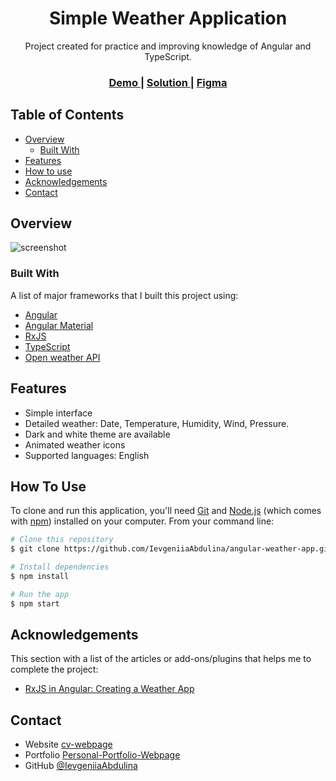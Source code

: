 <h1 align="center">Simple Weather Application</h1>

<div align="center">
   Project created for practice and improving knowledge of Angular and TypeScript.
</div>

<div align="center">
  <h3>
    <a href="#">
      Demo
    </a>
    <span> | </span>
    <a href="https://github.com/IevgeniiaAbdulina/angular-weather-app">
      Solution
    </a>
    <span> | </span>
    <a href="https://www.figma.com/file/KHk75LOI8hFeIMXSaZgUxV/Weather-app-2.0?type=design&node-id=0%3A1&t=2VIob8c24rfbU8Jc-1">
      Figma
    </a>
  </h3>
</div>

<!-- TABLE OF CONTENTS -->

## Table of Contents

- [Overview](#overview)
  - [Built With](#built-with)
- [Features](#features)
- [How to use](#how-to-use)
- [Acknowledgements](#acknowledgements)
- [Contact](#contact)

<!-- OVERVIEW -->

## Overview

<!-- todo: change information -->

![screenshot](https://user-images.githubusercontent.com/16707738/92399059-5716eb00-f132-11ea-8b14-bcacdc8ec97b.png)

<!-- Introduce your projects by taking a screenshot or a gif. Try to tell visitors a story about your project by answering:

- Where can I see your demo?
- What was your experience?
- What have you learned/improved?
- Your wisdom? :) -->

### Built With

A list of major frameworks that I built this project using:

- [Angular](https://angular.io/)
- [Angular Material](https://material.angular.io)
- [RxJS](https://rxjs-dev.firebaseapp.com/guide/overview)
- [TypeScript](https://www.typescriptlang.org/)
- [Open weather API](https://openweathermap.org/api)

## Features

- Simple interface
- Detailed weather: Date, Temperature, Humidity, Wind, Pressure.
- Dark and white theme are available
- Animated weather icons
- Supported languages: English
  <!-- - Choose your favorite color template -->
  <!-- - Free without advertisement -->

## How To Use

<!-- Example: -->

To clone and run this application, you'll need [Git](https://git-scm.com) and [Node.js](https://nodejs.org/en/download/) (which comes with [npm](http://npmjs.com)) installed on your computer. From your command line:

```bash
# Clone this repository
$ git clone https://github.com/IevgeniiaAbdulina/angular-weather-app.git

# Install dependencies
$ npm install

# Run the app
$ npm start
```

## Acknowledgements

This section with a list of the articles or add-ons/plugins that helps me to complete the project:

- [RxJS in Angular: Creating a Weather App](https://www.zoaibkhan.com/blog/rxjs-in-angular-creating-a-weather-app/)

## Contact

- Website [cv-webpage](https://ievgeniiaabdulina.github.io/rsschool-cv/)
- Portfolio [Personal-Portfolio-Webpage](https://ievgeniiaabdulina.github.io/Personal-Portfolio-Webpage/)
- GitHub [@IevgeniiaAbdulina](https://github.com/IevgeniiaAbdulina)
